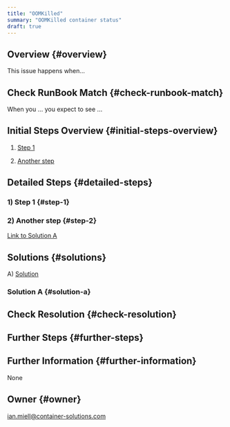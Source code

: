 ```yaml
---
title: "OOMKilled"
summary: "OOMKilled container status"
draft: true
---
```


## Overview {#overview}

This issue happens when...

## Check RunBook Match {#check-runbook-match}

When you ... you expect to see ...

## Initial Steps Overview {#initial-steps-overview}

1) [Step 1](#step-1)

2) [Another step](#step-2)

## Detailed Steps {#detailed-steps}

### 1) Step 1 {#step-1}

### 2) Another step {#step-2}

[Link to Solution A](#solution-a)

## Solutions {#solutions}

A) [Solution](#solution-a)

### Solution A {#solution-a}

## Check Resolution {#check-resolution}

## Further Steps {#further-steps}

## Further Information {#further-information}

None

## Owner {#owner}

ian.miell@container-solutions.com

[//]: # (REFERENCED DOCS)
[//]: # (eg )
